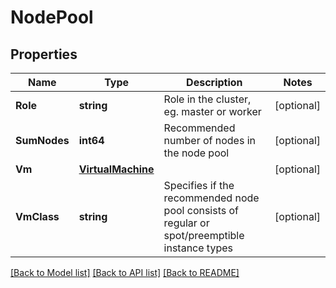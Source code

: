 # NodePool

## Properties
Name | Type | Description | Notes
------------ | ------------- | ------------- | -------------
**Role** | **string** | Role in the cluster, eg. master or worker | [optional] 
**SumNodes** | **int64** | Recommended number of nodes in the node pool | [optional] 
**Vm** | [**VirtualMachine**](VirtualMachine.md) |  | [optional] 
**VmClass** | **string** | Specifies if the recommended node pool consists of regular or spot/preemptible instance types | [optional] 

[[Back to Model list]](../README.md#documentation-for-models) [[Back to API list]](../README.md#documentation-for-api-endpoints) [[Back to README]](../README.md)


